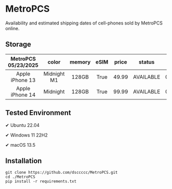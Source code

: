 # MetroPCS
Availability and estimated shipping dates of cell-phones sold by MetroPCS online.
## Storage
|MetroPCS 05/23/2025|color|memory|eSIM|price|status|shipping from|shipping to|
|:--:|:--:|:--:|:--:|:--:|:--:|:--:|:--:|
|Apple iPhone 13|Midnight M1|128GB|True|49.99|AVAILABLE|05/23/2025|05/27/2025|
|Apple iPhone 14|Midnight|128GB|True|99.99|AVAILABLE|05/23/2025|05/27/2025|

## Tested Environment
✔ Ubuntu 22.04

✔ Windows 11 22H2

✔ macOS 13.5
## Installation
```
git clone https://github.com/dsccccc/MetroPCS.git
cd ./MetroPCS
pip install -r requirements.txt
```
